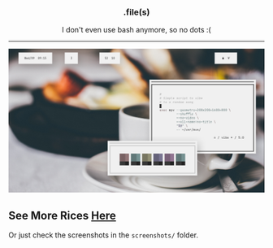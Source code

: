 <h3 align="center">.file(s)</h3>
<p align="center">I don't even use bash anymore, so no dots :(</p>

***

<p align="center"

![img](screenshots/what10.png)

</p>

## See More Rices [Here](https://co1ncidence.github.io/rices/)
Or just check the screenshots in the `screenshots/` folder.
